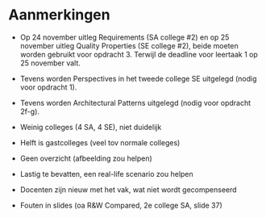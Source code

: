 # Aanmerkingen

- Op 24 november uitleg Requirements (SA college #2) en op 25 november uitleg Quality Properties (SE college #2), beide moeten worden gebruikt voor opdracht 3. Terwijl de deadline voor leertaak 1 op 25 november valt.
- Tevens worden Perspectives in het tweede college SE uitgelegd (nodig voor opdracht 1).
- Tevens worden Architectural Patterns uitgelegd (nodig voor opdracht 2f-g).


- Weinig colleges (4 SA, 4 SE), niet duidelijk
- Helft is gastcolleges (veel tov normale colleges)
- Geen overzicht (afbeelding zou helpen)
- Lastig te bevatten, een real-life scenario zou helpen
- Docenten zijn nieuw met het vak, wat niet wordt gecompenseerd
- Fouten in slides (oa R&W Compared, 2e college SA, slide 37)

